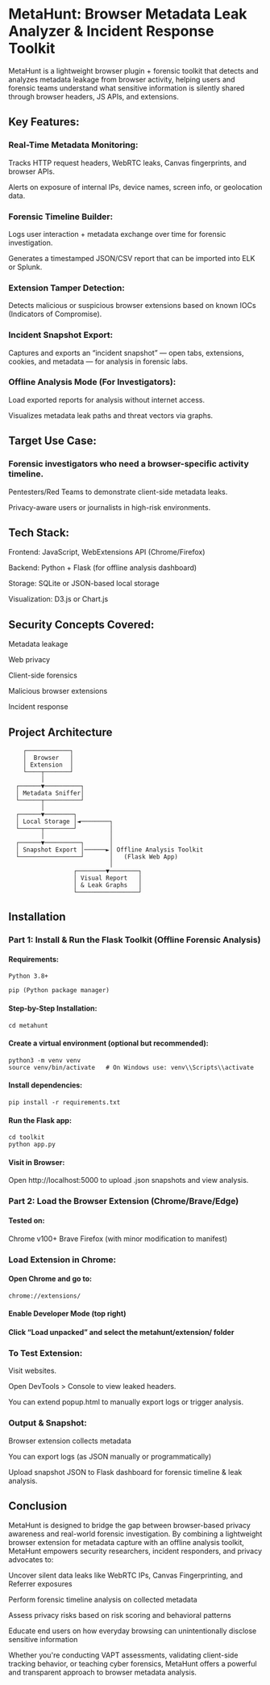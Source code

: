 # MetaHunt: Browser Metadata Leak Analyzer & Incident Response Toolkit

MetaHunt is a lightweight browser plugin + forensic toolkit that detects and analyzes metadata leakage from browser activity, helping users and forensic teams understand what sensitive information is silently shared through browser headers, JS APIs, and extensions.

## Key Features:

### Real-Time Metadata Monitoring:

  Tracks HTTP request headers, WebRTC leaks, Canvas fingerprints, and browser APIs.

  Alerts on exposure of internal IPs, device names, screen info, or geolocation data.

### Forensic Timeline Builder:

  Logs user interaction + metadata exchange over time for forensic investigation.

  Generates a timestamped JSON/CSV report that can be imported into ELK or Splunk.

### Extension Tamper Detection:

  Detects malicious or suspicious browser extensions based on known IOCs (Indicators of Compromise).

### Incident Snapshot Export:

  Captures and exports an “incident snapshot” — open tabs, extensions, cookies, and metadata — for analysis in forensic labs.

### Offline Analysis Mode (For Investigators):

  Load exported reports for analysis without internet access.

  Visualizes metadata leak paths and threat vectors via graphs.

## Target Use Case:

### Forensic investigators who need a browser-specific activity timeline.

Pentesters/Red Teams to demonstrate client-side metadata leaks.

Privacy-aware users or journalists in high-risk environments.


## Tech Stack:

Frontend: JavaScript, WebExtensions API (Chrome/Firefox)

Backend: Python + Flask (for offline analysis dashboard)

Storage: SQLite or JSON-based local storage

Visualization: D3.js or Chart.js

## Security Concepts Covered:

Metadata leakage

Web privacy

Client-side forensics

Malicious browser extensions

Incident response


## Project Architecture

        ┌────────────┐
        │  Browser   │
        │ Extension  │
        └────┬───────┘
             │
      ┌──────▼──────────┐
      │ Metadata Sniffer│
      └──────┬──────────┘
             │
      ┌──────▼────────┐
      │ Local Storage │◄────────┐
      └──────┬────────┘         │
             │                  │
      ┌──────▼──────────┐       │
      │ Snapshot Export │──────►│ Offline Analysis Toolkit
      └─────────────────┘       │   (Flask Web App)
                                │
                      ┌────────▼────────┐
                      │ Visual Report   │
                      │ & Leak Graphs   │
                      └─────────────────┘
##   Installation
###  Part 1: Install & Run the Flask Toolkit (Offline Forensic Analysis)

#### Requirements:

    Python 3.8+

    pip (Python package manager)
#### Step-by-Step Installation:

    cd metahunt
#### Create a virtual environment (optional but recommended):
    python3 -m venv venv
    source venv/bin/activate   # On Windows use: venv\\Scripts\\activate

#### Install dependencies:
    pip install -r requirements.txt
#### Run the Flask app:
    cd toolkit
    python app.py
#### Visit in Browser:
Open http://localhost:5000 to upload .json snapshots and view analysis.

###  Part 2: Load the Browser Extension (Chrome/Brave/Edge)

#### Tested on:

Chrome v100+
Brave
Firefox (with minor modification to manifest)

###  Load Extension in Chrome:

#### Open Chrome and go to:
    chrome://extensions/
#### Enable Developer Mode (top right)
#### Click “Load unpacked” and select the metahunt/extension/ folder

### To Test Extension:

Visit websites.

Open DevTools > Console to view leaked headers.

You can extend popup.html to manually export logs or trigger analysis.

### Output & Snapshot:

Browser extension collects metadata

You can export logs (as JSON manually or programmatically)

Upload snapshot JSON to Flask dashboard for forensic timeline & leak analysis.

## Conclusion
MetaHunt is designed to bridge the gap between browser-based privacy awareness and real-world forensic investigation. By combining a lightweight browser extension for metadata capture with an offline analysis toolkit, MetaHunt empowers security researchers, incident responders, and privacy advocates to:

  Uncover silent data leaks like WebRTC IPs, Canvas Fingerprinting, and Referrer exposures

  Perform forensic timeline analysis on collected metadata

  Assess privacy risks based on risk scoring and behavioral patterns

  Educate end users on how everyday browsing can unintentionally disclose sensitive information

Whether you're conducting VAPT assessments, validating client-side tracking behavior, or teaching cyber forensics, MetaHunt offers a powerful and transparent approach to browser metadata analysis.
